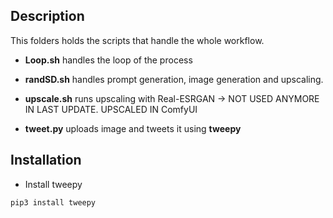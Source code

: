 ## Description

This folders holds the scripts that handle the whole workflow.

- **Loop.sh** handles the loop of the process

- **randSD.sh** handles prompt generation, image generation and upscaling.

- **upscale.sh** runs upscaling with Real-ESRGAN -> NOT USED ANYMORE IN LAST UPDATE. UPSCALED IN ComfyUI

- **tweet.py** uploads image and tweets it using **tweepy**

## Installation

- Install tweepy

```
pip3 install tweepy
```

